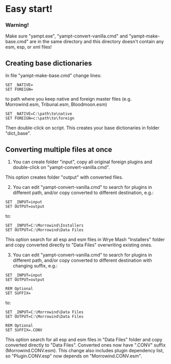 # Easy start!

### Warning!
Make sure "yampt.exe", "yampt-convert-vanilla.cmd" and "yampt-make-base.cmd" are in the same directory and this directory doesn't contain any esm, esp, or xml files!

## Creating base dictionaries

In file "yampt-make-base.cmd" change lines:
```
SET _NATIVE=
SET FOREIGN=
```
to path where you keep native and foreign master files (e.g. Morrowind.esm, Tribunal.esm, Bloodmoon.esm)
```
SET _NATIVE=C:\path\to\native
SET FOREIGN=c:\path\to\foreign
```
Then double-click on script. This creates your base dictionaries in folder "dict_base".

## Converting multiple files at once

1. You can create folder "input", copy all original foreign plugins and double-click on "yampt-convert-vanilla.cmd".

This option creates folder "output" with converted files.

2. You can edit "yampt-convert-vanilla.cmd" to search for plugins in different path, and/or copy converted to different destination, e.g.:
```
SET _INPUT=input
SET OUTPUT=output
```
to:
```
SET _INPUT=C:\Morrowind\Installers
SET OUTPUT=C:\Morrowind\Data Files
```
This option search for all esp and esm files in Wrye Mash "Installers" folder and copy converted directly to "Data Files" overwriting existing ones.

3. You can edit "yampt-convert-vanilla.cmd" to search for plugins in different path, and/or copy converted to different destination with changing suffix, e.g.:
```
SET _INPUT=input
SET OUTPUT=output

REM Optional
SET SUFFIX=
```
to:
```
SET _INPUT=C:\Morrowind\Data Files
SET OUTPUT=C:\Morrowind\Data Files

REM Optional
SET SUFFIX=.CONV
```
This option search for all esp and esm files in "Data Files" folder and copy converted directly to "Data Files". Converted ones now have ".CONV" suffix (Morrowind.CONV.esm). This change also includes plugin dependency list, so "Plugin.CONV.esp" now depends on "Morrowind.CONV.esm".

